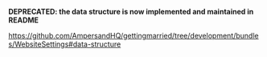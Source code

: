 **DEPRECATED: the data structure is now implemented and maintained in README**

https://github.com/AmpersandHQ/gettingmarried/tree/development/bundles/WebsiteSettings#data-structure
